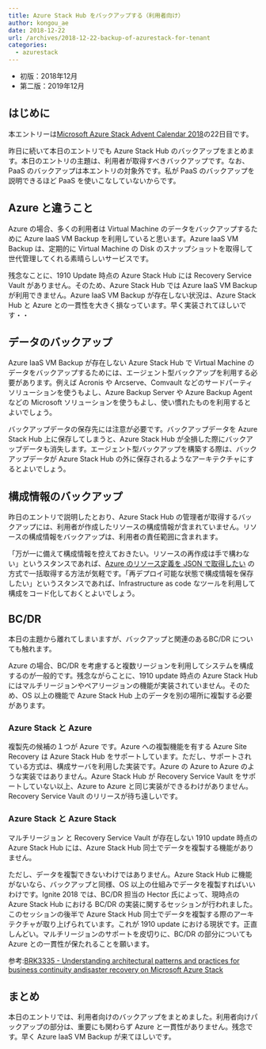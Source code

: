 ```yaml
---
title: Azure Stack Hub をバックアップする（利用者向け）
author: kongou_ae
date: 2018-12-22
url: /archives/2018-12-22-backup-of-azurestack-for-tenant
categories:
  - azurestack
---
```


- 初版：2018年12月
- 第二版：2019年12月

## はじめに

本エントリーは[Microsoft Azure Stack Advent Calendar 2018](https://qiita.com/advent-calendar/2018/azure-stack)の22日目です。

昨日に続いて本日のエントリでも Azure Stack Hub のバックアップをまとめます。本日のエントリの主題は、利用者が取得すべきバックアップです。なお、PaaS のバックアップは本エントリの対象外です。私が PaaS のバックアップを説明できるほど PaaS を使いこなしていないからです。

## Azure と違うこと

Azure の場合、多くの利用者は Virtual Machine のデータをバックアップするために Azure IaaS VM Backup を利用していると思います。Azure IaaS VM Backup は、定期的に Virtual Machine の Disk のスナップショットを取得して世代管理してくれる素晴らしいサービスです。

残念なことに、1910 Update 時点の Azure Stack Hub には Recovery Service Vault がありません。そのため、Azure Stack Hub では Azure IaaS VM Backup が利用できません。Azure IaaS VM Backup が存在しない状況は、Azure Stack Hub と Azure との一貫性を大きく損なっています。早く実装されてほしいです・・

## データのバックアップ

Azure IaaS VM Backup が存在しない Azure Stack Hub で Virtual Machine のデータをバックアップするためには、エージェント型バックアップを利用する必要があります。例えば Acronis や Arcserve、Comvault などのサードパーティソリューションを使うもよし、Azure Backup Server や Azure Backup Agent などの Microsoft ソリューションを使うもよし、使い慣れたものを利用するとよいでしょう。

バックアップデータの保存先には注意が必要です。バックアップデータを Azure Stack Hub 上に保存してしまうと、Azure Stack Hub が全損した際にバックアップデータも消失します。エージェント型バックアップを構築する際は、バックアップデータが Azure Stack Hub の外に保存されるようなアーキテクチャにするとよいでしょう。

## 構成情報のバックアップ

昨日のエントリで説明したとおり、Azure Stack Hub の管理者が取得するバックアップには、利用者が作成したリソースの構成情報が含まれていません。リソースの構成情報をバックアップは、利用者の責任範囲に含まれます。

「万が一に備えて構成情報を控えておきたい。リソースの再作成は手で構わない」というスタンスであれば、[Azure のリソース定義を JSON で取得したい](https://www.syuheiuda.com/?p=4381) の方式で一括取得する方法が気軽です。「再デプロイ可能な状態で構成情報を保存したい」というスタンスであれば、Infrastructure as code なツールを利用して構成をコード化しておくとよいでしょう。

## BC/DR

本日の主題から離れてしまいますが、バックアップと関連のあるBC/DR についても触れます。

Azure の場合、BC/DR を考慮すると複数リージョンを利用してシステムを構成するのが一般的です。残念ながらことに、1910 update 時点の Azure Stack Hub にはマルチリージョンやペアリージョンの機能が実装されていません。そのため、OS 以上の機能で Azure Stack Hub 上のデータを別の場所に複製する必要があります。

### Azure Stack と Azure

複製先の候補の１つが Azure です。Azure への複製機能を有する Azure Site Recovery は Azure Stack Hub をサポートしています。ただし、サポートされている方式は、構成サーバを利用した実装です。Azure の Azure to Azure のような実装ではありません。Azure Stack Hub が Recovery Service Vault をサポートしていない以上、Azure to Azure と同じ実装ができるわけがありません。Recovery Service Vault のリリースが待ち遠しいです。

### Azure Stack と Azure Stack

マルチリージョン と Recovery Service Vault が存在しない 1910 update 時点の Azure Stack Hub には、Azure Stack Hub 同士でデータを複製する機能がありません。

ただし、データを複製できないわけではありません。Azure Stack Hub に機能がないなら、バックアップと同様、OS 以上の仕組みでデータを複製すればいいわけです。Ignite 2018 では、BC/DR 担当の Hector 氏によって、現時点の Azure Stack Hub における BC/DR の実装に関するセッションが行われました。このセッションの後半で Azure Stack Hub 同士でデータを複製する際のアーキテクチャが取り上げられています。これが 1910 update における現状です。正直しんどい。マルチリージョンのサポートを皮切りに、BC/DR の部分についても Azure との一貫性が保たれることを願います。

参考:[BRK3335 - Understanding architectural patterns and practices for business continuity andisaster recovery on Microsoft Azure Stack](https://azure.microsoft.com/en-us/resources/videos/ignite-2018-understanding-architectural-patterns-and-practices-for-business-continuity-and-disaster-recovery-on-microsoft-azure-stack/)

## まとめ

本日のエントリでは、利用者向けのバックアップをまとめました。利用者向けパックアップの部分は、重要にも関わらず Azure と一貫性がありません。残念です。早く Azure IaaS VM Backup が来てほしいです。
